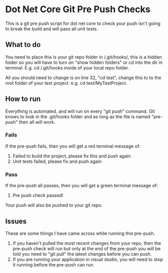 # Dot Net Core Git Pre Push Checks

This is a git pre push script for dot net core to check your push isn't going to break the build and will pass all unit tests.

## What to do

You need to place this is your git repo folder in /.git/hooks/, this is a hidden folder so you will have to turn on "show hidden folders" or cd into the dir in terminal. E.g. cd /.git/hooks inside of your local repo folder.

All you should need to change is on line 32, "cd test", change this to to the root folder of your test project. e.g. cd test/MyTestProject.

## How to run

Everything is automated, and will run on every "git push" command. Git knows to look in the .git/hooks folder and as long as the file is named "pre-push" then all will work.

### Fails

If the pre-push fails, then you will get a red terminal message of:

1. Failed to build the project, please fix this and push again
2. Unit tests failed, please fix and push again

### Pass

If the pre-push all passes, then you will get a green terminal message of:

1. Pre push check passed!

Your push will also be pushed to your git repo.

## Issues

These are some things I have came across while running this pre-push.

1. If you haven't pulled the most recent changes from your repo, then the pre-push check will run but only at the end of the pre-push you will be told you need to "git pull" the latest changes before you can push.
2. If you are running your application in visual studio, you will need to stop it running before the pre-push can run.
